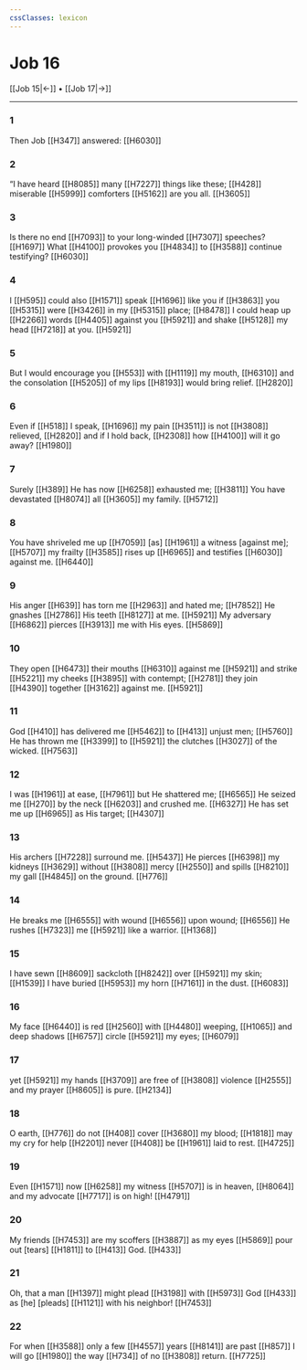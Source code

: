 ```yaml
---
cssClasses: lexicon
---
```


# Job 16

[[Job 15|←]] • [[Job 17|→]]

---

### 1
Then Job [[H347]] answered: [[H6030]]

### 2
“I have heard [[H8085]] many [[H7227]] things like these; [[H428]] miserable [[H5999]] comforters [[H5162]] are you all. [[H3605]]

### 3
Is there no end [[H7093]] to your long-winded [[H7307]] speeches? [[H1697]] What [[H4100]] provokes you [[H4834]] to [[H3588]] continue testifying? [[H6030]]

### 4
I [[H595]] could also [[H1571]] speak [[H1696]] like you  if [[H3863]] you [[H5315]] were [[H3426]] in my [[H5315]] place; [[H8478]] I could heap up [[H2266]] words [[H4405]] against you [[H5921]] and shake [[H5128]] my head [[H7218]] at you. [[H5921]]

### 5
But I would encourage you [[H553]] with [[H1119]] my mouth, [[H6310]] and the consolation [[H5205]] of my lips [[H8193]] would bring relief. [[H2820]]

### 6
Even if [[H518]] I speak, [[H1696]] my pain [[H3511]] is not [[H3808]] relieved, [[H2820]] and if I hold back, [[H2308]] how [[H4100]] will it go away? [[H1980]]

### 7
Surely [[H389]] He has now [[H6258]] exhausted me; [[H3811]] You have devastated [[H8074]] all [[H3605]] my family. [[H5712]]

### 8
You have shriveled me up [[H7059]] [as] [[H1961]] a witness [against me]; [[H5707]] my frailty [[H3585]] rises up [[H6965]] and testifies [[H6030]] against me. [[H6440]]

### 9
His anger [[H639]] has torn me [[H2963]] and hated me; [[H7852]] He gnashes [[H2786]] His teeth [[H8127]] at me. [[H5921]] My adversary [[H6862]] pierces [[H3913]] me  with His eyes. [[H5869]]

### 10
They open [[H6473]] their mouths [[H6310]] against me [[H5921]] and strike [[H5221]] my cheeks [[H3895]] with contempt; [[H2781]] they join [[H4390]] together [[H3162]] against me. [[H5921]]

### 11
God [[H410]] has delivered me [[H5462]] to [[H413]] unjust men; [[H5760]] He has thrown me [[H3399]] to [[H5921]] the clutches [[H3027]] of the wicked. [[H7563]]

### 12
I was [[H1961]] at ease, [[H7961]] but He shattered me; [[H6565]] He seized me [[H270]] by the neck [[H6203]] and crushed me. [[H6327]] He has set me up [[H6965]] as His  target; [[H4307]]

### 13
His archers [[H7228]] surround me. [[H5437]] He pierces [[H6398]] my kidneys [[H3629]] without [[H3808]] mercy [[H2550]] and spills [[H8210]] my gall [[H4845]] on the ground. [[H776]]

### 14
He breaks me [[H6555]] with wound [[H6556]] upon wound; [[H6556]] He rushes [[H7323]] me [[H5921]] like a warrior. [[H1368]]

### 15
I have sewn [[H8609]] sackcloth [[H8242]] over [[H5921]] my skin; [[H1539]] I have buried [[H5953]] my horn [[H7161]] in the dust. [[H6083]]

### 16
My face [[H6440]] is red [[H2560]] with [[H4480]] weeping, [[H1065]] and deep shadows [[H6757]] circle [[H5921]] my eyes; [[H6079]]

### 17
yet [[H5921]] my hands [[H3709]] are free of [[H3808]] violence [[H2555]] and my prayer [[H8605]] is pure. [[H2134]]

### 18
O earth, [[H776]] do not [[H408]] cover [[H3680]] my blood; [[H1818]] may my cry for help [[H2201]] never [[H408]] be [[H1961]] laid to rest. [[H4725]]

### 19
Even [[H1571]] now [[H6258]] my witness [[H5707]] is in heaven, [[H8064]] and my advocate [[H7717]] is on high! [[H4791]]

### 20
My friends [[H7453]] are my scoffers [[H3887]] as my eyes [[H5869]] pour out [tears] [[H1811]] to [[H413]] God. [[H433]]

### 21
Oh, that a man [[H1397]] might plead [[H3198]] with [[H5973]] God [[H433]] as [he] [pleads] [[H1121]] with his neighbor! [[H7453]]

### 22
For when [[H3588]] only a few [[H4557]] years [[H8141]] are past [[H857]] I will go [[H1980]] the way [[H734]] of no [[H3808]] return. [[H7725]]


